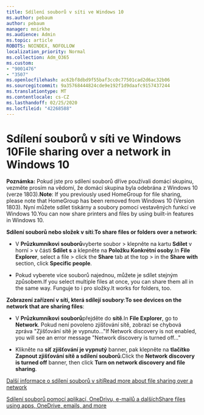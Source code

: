 ```yaml
---
title: Sdílení souborů v síti ve Windows 10
ms.author: pebaum
author: pebaum
manager: mnirkhe
ms.audience: Admin
ms.topic: article
ROBOTS: NOINDEX, NOFOLLOW
localization_priority: Normal
ms.collection: Adm_O365
ms.custom:
- "9001476"
- "3507"
ms.openlocfilehash: ac62bf8dbd9f55baf3cc0c77501cad2d6ac32b06
ms.sourcegitcommit: 9a35768444824cde9e192f1d9daafc9157437244
ms.translationtype: MT
ms.contentlocale: cs-CZ
ms.lasthandoff: 02/25/2020
ms.locfileid: "42268588"
---
```

# <a name="file-sharing-over-a-network-in-windows-10"></a><span data-ttu-id="5a516-102">Sdílení souborů v síti ve Windows 10</span><span class="sxs-lookup"><span data-stu-id="5a516-102">File sharing over a network in Windows 10</span></span>

<span data-ttu-id="5a516-103">**Poznámka:** Pokud jste pro sdílení souborů dříve používali domácí skupinu, vezměte prosím na vědomí, že domácí skupina byla odebrána z Windows 10 (verze 1803).</span><span class="sxs-lookup"><span data-stu-id="5a516-103">**Note**: If you previously used HomeGroup for file sharing, please note that HomeGroup has been removed from Windows 10 (Version 1803).</span></span> <span data-ttu-id="5a516-104">Nyní můžete sdílet tiskárny a soubory pomocí vestavěných funkcí ve Windows 10.</span><span class="sxs-lookup"><span data-stu-id="5a516-104">You can now share printers and files by using built-in features in Windows 10.</span></span>

<span data-ttu-id="5a516-105">**Sdílení souborů nebo složek v síti**:</span><span class="sxs-lookup"><span data-stu-id="5a516-105">**To share files or folders over a network**:</span></span>

- <span data-ttu-id="5a516-106">V **Průzkumníkovi souborů**vyberte soubor > klepněte na kartu **Sdílet** v horní > v části **Sdílet s** a klepněte na **Položku Konkrétní osoby**.</span><span class="sxs-lookup"><span data-stu-id="5a516-106">In **File Explorer**, select a file > click the **Share** tab at the top > in the **Share with** section, click **Specific people**.</span></span>
          
- <span data-ttu-id="5a516-107">Pokud vyberete více souborů najednou, můžete je sdílet stejným způsobem.</span><span class="sxs-lookup"><span data-stu-id="5a516-107">If you select multiple files at once, you can share them all in the same way.</span></span> <span data-ttu-id="5a516-108">Funguje to i pro složky.</span><span class="sxs-lookup"><span data-stu-id="5a516-108">It works for folders, too.</span></span>

<span data-ttu-id="5a516-109">**Zobrazení zařízení v síti, která sdílejí soubory**:</span><span class="sxs-lookup"><span data-stu-id="5a516-109">**To see devices on the network that are sharing files**:</span></span>

- <span data-ttu-id="5a516-110">V **Průzkumníkovi souborů**přejděte do **sítě**.</span><span class="sxs-lookup"><span data-stu-id="5a516-110">In **File Explorer**, go to **Network**.</span></span> <span data-ttu-id="5a516-111">Pokud není povoleno zjišťování sítě, zobrazí se chybová zpráva "Zjišťování sítě je vypnuto..."</span><span class="sxs-lookup"><span data-stu-id="5a516-111">If Network discovery is not enabled, you will see an error message "Network discovery is turned off..."</span></span>

- <span data-ttu-id="5a516-112">Klikněte na **síť zjišťování je vypnutý** banner, pak klepněte na **tlačítko Zapnout zjišťování sítě a sdílení souborů**.</span><span class="sxs-lookup"><span data-stu-id="5a516-112">Click the **Network discovery is turned off** banner, then click **Turn on network discovery and file sharing**.</span></span> 
          

[<span data-ttu-id="5a516-113">Další informace o sdílení souborů v síti</span><span class="sxs-lookup"><span data-stu-id="5a516-113">Read more about file sharing over a network</span></span>](https://support.microsoft.com/help/4092694/windows-10-file-sharing-over-a-network)

[<span data-ttu-id="5a516-114">Sdílení souborů pomocí aplikací, OneDrivu, e-mailů a dalších</span><span class="sxs-lookup"><span data-stu-id="5a516-114">Share files using apps, OneDrive, emails, and more</span></span>](https://support.microsoft.com/help/4027674/windows-10-share-files-in-file-explorer)
